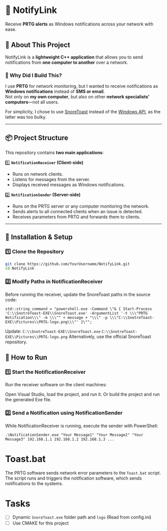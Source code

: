 # 🚀 NotifyLink
Receive **PRTG alerts** as Windows notifications across your network with ease.

## 📝 About This Project
NotifyLink is a **lightweight C++ application** that allows you to send notifications from **one computer to another** over a network.

### 📌 Why Did I Build This?
I use **PRTG** for network monitoring, but I wanted to receive notifications as **Windows notifications** instead of **SMS or email**.  
Not only on **my own computer**, but also on other **network specialists' computers**—not all users.

For simplicity, I chose to use [SnoreToast](https://github.com/KDE/snoretoast) instead of the [Windows API](https://developer.microsoft.com/en-us/windows/downloads/windows-sdk/), as the latter was too bulky.

---

## 📦 Project Structure
This repository contains **two main applications**:

1️⃣ **`NotificationReceiver` (Client-side)**
   - Runs on network clients.
   - Listens for messages from the server.
   - Displays received messages as Windows notifications.

2️⃣ **`NotificationSender` (Server-side)**
   - Runs on the PRTG server or any computer monitoring the network.
   - Sends alerts to all connected clients when an issue is detected.
   - Receives parameters from PRTG and forwards them to clients.

---

## 🔧 Installation & Setup

### 1️⃣ Clone the Repository  
```sh
git clone https://github.com/YourUsername/NotifyLink.git
cd NotifyLink
```
### 2️⃣ Modify Paths in NotificationReceiver
Before running the receiver, update the SnoreToast paths in the source code:
```
std::string command = "powershell.exe -Command \"& { Start-Process 'C:\\SnotreToast-EXE\\SnoreToast.exe' -ArgumentList '-t \\\"PRTG Notification\\\" -m \\\"" + message + "\\\" -p \\\"C:\\SnotreToast-EXE\\Pictures\\PRTG-logo.png\\\"' }\"";
```
Update:
`C:\\SnotreToast-EXE\\SnoreToast.exe`
`C:\\SnotreToast-EXE\\Pictures\\PRTG-logo.png`
Alternatively, use the official SnoreToast repository.
## 🚀 How to Run
### 1️⃣ Start the NotificationReceiver
Run the receiver software on the client machines:

Open Visual Studio, load the project, and run it.
Or build the project and run the generated Exe file.
### 2️⃣ Send a Notification using NotificationSender
While NotificationReceiver is running, execute the sender with PowerShell:
```
.\NotificationSender.exe "Your Message1" "Your Message2" "Your Message3" 192.168.1.1 192.168.1.2 192.168.1.3 ...
```
# Toast.bat
The PRTG software sends network error parameters to the `Toast.bat` script. The script runs and triggers the notification software, which sends notifications to the systems.
# Tasks
 - [ ] Dynamic `SnoreToast.exe` folder path and `logo` (Read from config.ini)
 - [ ] Use CMAKE for this project
